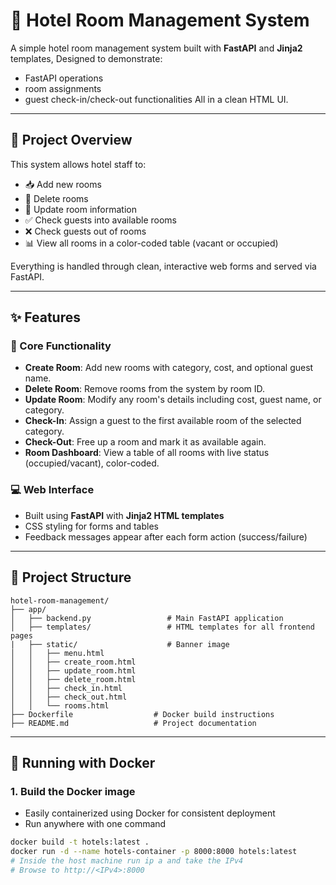 # 🏨 Hotel Room Management System

A simple hotel room management system built with **FastAPI** and **Jinja2** templates, 
Designed to demonstrate:
* FastAPI operations
* room assignments 
* guest check-in/check-out functionalities
All in a clean HTML UI.

---
## 🌟 Project Overview

This system allows hotel staff to:

- 📥 Add new rooms  
- 🧹 Delete rooms  
- 📝 Update room information  
- ✅ Check guests into available rooms  
- ❌ Check guests out of rooms  
- 📊 View all rooms in a color-coded table (vacant or occupied)

Everything is handled through clean, interactive web forms and served via FastAPI.

---

## ✨ Features

### 🔧 Core Functionality

- **Create Room**: Add new rooms with category, cost, and optional guest name.
- **Delete Room**: Remove rooms from the system by room ID.
- **Update Room**: Modify any room's details including cost, guest name, or category.
- **Check-In**: Assign a guest to the first available room of the selected category.
- **Check-Out**: Free up a room and mark it as available again.
- **Room Dashboard**: View a table of all rooms with live status (occupied/vacant), color-coded.

### 💻 Web Interface
- Built using **FastAPI** with **Jinja2 HTML templates**
- CSS styling for forms and tables
- Feedback messages appear after each form action (success/failure)

---

## 📂 Project Structure

```text
hotel-room-management/
├── app/
│   ├── backend.py                 # Main FastAPI application
│   ├── templates/                 # HTML templates for all frontend pages
|   ├── static/                    # Banner image
│   │   ├── menu.html
│   │   ├── create_room.html
│   │   ├── update_room.html
│   │   ├── delete_room.html
│   │   ├── check_in.html
│   │   ├── check_out.html
│   │   └── rooms.html
├── Dockerfile                  # Docker build instructions
├── README.md                   # Project documentation

```

---

## 🐳 Running with Docker

### 1. Build the Docker image
- Easily containerized using Docker for consistent deployment
- Run anywhere with one command
  
```bash
docker build -t hotels:latest .
docker run -d --name hotels-container -p 8000:8000 hotels:latest
# Inside the host machine run ip a and take the IPv4
# Browse to http://<IPv4>:8000
